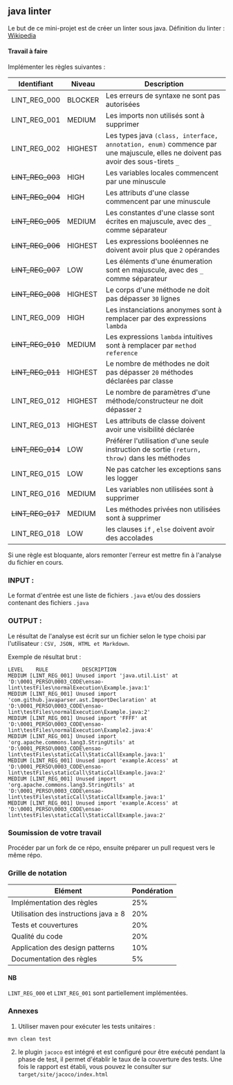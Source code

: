 ## java linter
Le but de ce mini-projet est de créer un linter sous java.
Définition du linter : [Wikipedia](https://en.wikipedia.org/wiki/Lint_%28software%29)

#### Travail à faire

Implémenter les règles suivantes :

| Identifiant |Niveau  | Description |
|--|--|--|
| LINT_REG_000 |BLOCKER|Les erreurs de syntaxe ne sont pas autorisées|
| LINT_REG_001 |MEDIUM |Les imports non utilisés sont à supprimer |
| LINT_REG_002 |HIGHEST|Les types java `(class, interface, annotation, enum)` commence par une majuscule, elles ne doivent pas avoir des sous-tirets `_`  |
| ~~LINT_REG_003~~ |HIGH|Les variables locales commencent par une minuscule  |
| ~~LINT_REG_004~~ |HIGH|Les attributs d'une classe commencent par une minuscule  |
| ~~LINT_REG_005~~ |MEDIUM|Les constantes d'une classe sont écrites en majuscule, avec des `_` comme séparateur|
| ~~LINT_REG_006~~ |HIGHEST|Les expressions booléennes ne doivent avoir plus que `2` opérandes |
| ~~LINT_REG_007~~ |LOW|Les éléments d'une énumeration sont en majuscule, avec des `_` comme séparateur|
| ~~LINT_REG_008~~ |HIGHEST|Le corps d'une méthode ne doit pas dépasser `30` lignes|
| LINT_REG_009 |HIGH|Les instanciations anonymes sont à remplacer par des expressions `lambda`|
| ~~LINT_REG_010~~ |MEDIUM|Les expressions `lambda` intuitives sont à remplacer par `method reference` |
| ~~LINT_REG_011~~|HIGHEST|Le nombre de méthodes ne doit pas dépasser `20` méthodes déclarées par classe|
| LINT_REG_012 |HIGHEST|Le nombre de paramètres d'une méthode/constructeur ne doit dépasser `2`|
| LINT_REG_013 |HIGHEST|Les attributs de classe doivent avoir une visibilité déclarée|
| ~~LINT_REG_014~~ |LOW|Préférer l'utilisation d'une seule instruction de sortie `(return, throw)` dans les méthodes|
| LINT_REG_015|LOW|Ne pas catcher les exceptions sans les logger|
| LINT_REG_016|MEDIUM|Les variables non utilisées sont à supprimer|
| ~~LINT_REG_017~~|MEDIUM|Les méthodes privées non utilisées sont à supprimer|
| LINT_REG_018 |LOW|les clauses `if` , `else` doivent avoir des accolades |

Si une règle est bloquante, alors remonter l'erreur est mettre fin à l'analyse du fichier en cours.
### INPUT :
Le format d'entrée est une liste de fichiers `.java` et/ou des dossiers contenant des fichiers `.java`
### OUTPUT :
Le résultat de l'analyse est écrit sur un fichier selon le type choisi par l'utilisateur : `CSV, JSON, HTML et Markdown`.

Exemple de résultat brut :
```
LEVEL    RULE    	    DESCRIPTION
MEDIUM [LINT_REG_001] Unused import 'java.util.List' at 'D:\0001_PERSO\0003_CODE\ensao-lint\testFiles\normalExecution\Example.java:1'
MEDIUM [LINT_REG_001] Unused import 'com.github.javaparser.ast.ImportDeclaration' at 'D:\0001_PERSO\0003_CODE\ensao-lint\testFiles\normalExecution\Example.java:2'
MEDIUM [LINT_REG_001] Unused import 'FFFF' at 'D:\0001_PERSO\0003_CODE\ensao-lint\testFiles\normalExecution\Example2.java:4'
MEDIUM [LINT_REG_001] Unused import 'org.apache.commons.lang3.StringUtils' at 'D:\0001_PERSO\0003_CODE\ensao-lint\testFiles\staticCall\StaticCallExample.java:1'
MEDIUM [LINT_REG_001] Unused import 'example.Access' at 'D:\0001_PERSO\0003_CODE\ensao-lint\testFiles\staticCall\StaticCallExample.java:2'
MEDIUM [LINT_REG_001] Unused import 'org.apache.commons.lang3.StringUtils' at 'D:\0001_PERSO\0003_CODE\ensao-lint\testFiles\staticCall\StaticCallExample.java:1'
MEDIUM [LINT_REG_001] Unused import 'example.Access' at 'D:\0001_PERSO\0003_CODE\ensao-lint\testFiles\staticCall\StaticCallExample.java:2'
```
###  Soumission de votre travail
Procéder par un fork de ce répo, ensuite préparer un pull request vers le même répo.
### Grille de notation
| Elément| Pondération|
|--|--|
|Implémentation des règles | 25%|
|Utilisation des instructions java ≥ 8| 20%|
|Tests et couvertures|20%|
|Qualité du code |20%|
|Application des design patterns|10%|
|Documentation des règles |5%|
#### NB
`LINT_REG_000` et `LINT_REG_001` sont partiellement implémentées.
### Annexes
1. Utiliser maven pour exécuter les tests unitaires :
 ```
mvn clean test
```

2. le plugin `jacoco` est intégré et est configuré pour être exécuté pendant la phase de test, il permet d'établir le taux de la couverture des tests.
Une fois le rapport est établi, vous pouvez le consulter sur `target/site/jacoco/index.html`

